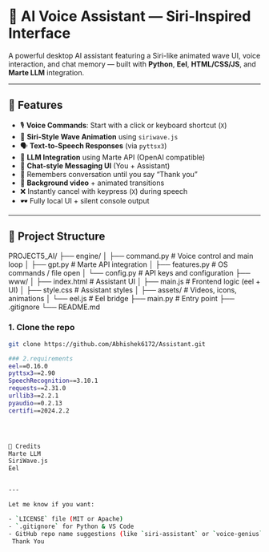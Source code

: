 # 🧠 AI Voice Assistant — Siri-Inspired Interface

A powerful desktop AI assistant featuring a Siri-like animated wave UI, voice interaction, and chat memory — built with **Python**, **Eel**, **HTML/CSS/JS**, and **Marte LLM** integration.

---

## 🚀 Features

- 🎙️ **Voice Commands**: Start with a click or keyboard shortcut (`X`)
- 🌊 **Siri-Style Wave Animation** using `siriwave.js`
- 🗣️ **Text-to-Speech Responses** (via `pyttsx3`)
- 🤖 **LLM Integration** using Marte API (OpenAI compatible)
- 💬 **Chat-style Messaging UI** (You + Assistant)
- 🧠 Remembers conversation until you say “Thank you”
- 🎥 **Background video** + animated transitions
- ❌ Instantly cancel with keypress (`X`) during speech
- 🕶 Fully local UI + silent console output

---

## 📂 Project Structure

PROJECT5_AI/
├── engine/
│ ├── command.py # Voice control and main loop
│ ├── gpt.py # Marte API integration
│ ├── features.py # OS commands / file open
│ └── config.py # API keys and configuration
├── www/
│ ├── index.html # Assistant UI
│ ├── main.js # Frontend logic (eel + UI)
│ ├── style.css # Assistant styles
│ ├── assets/ # Videos, icons, animations
│ └── eel.js # Eel bridge
├── main.py # Entry point
├── .gitignore
└── README.md

### 1. Clone the repo
```bash
git clone https://github.com/Abhishek6172/Assistant.git

### 2.requirements
eel==0.16.0
pyttsx3==2.90
SpeechRecognition==3.10.1
requests==2.31.0
urllib3==2.2.1
pyaudio==0.2.13
certifi==2024.2.2




🙌 Credits
Marte LLM
SiriWave.js
Eel


---

Let me know if you want:

- `LICENSE` file (MIT or Apache)  
- `.gitignore` for Python & VS Code  
- GitHub repo name suggestions (like `siri-assistant` or `voice-genius`)  
 Thank You


